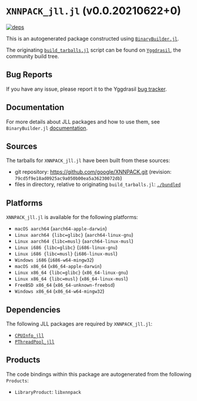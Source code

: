 # `XNNPACK_jll.jl` (v0.0.20210622+0)

[![deps](https://juliahub.com/docs/XNNPACK_jll/deps.svg)](https://juliahub.com/ui/Packages/XNNPACK_jll/mAH7R?page=2)

This is an autogenerated package constructed using [`BinaryBuilder.jl`](https://github.com/JuliaPackaging/BinaryBuilder.jl).

The originating [`build_tarballs.jl`](https://github.com/JuliaPackaging/Yggdrasil/blob/728e7c9e273188fefbe5ac008949f269fd9c97a3/X/XNNPACK/build_tarballs.jl) script can be found on [`Yggdrasil`](https://github.com/JuliaPackaging/Yggdrasil/), the community build tree.

## Bug Reports

If you have any issue, please report it to the Yggdrasil [bug tracker](https://github.com/JuliaPackaging/Yggdrasil/issues).

## Documentation

For more details about JLL packages and how to use them, see `BinaryBuilder.jl` [documentation](https://docs.binarybuilder.org/stable/jll/).

## Sources

The tarballs for `XNNPACK_jll.jl` have been built from these sources:

* git repository: https://github.com/google/XNNPACK.git (revision: `79cd5f9e18ad0925ac9a050b00ea5a36230072db`)
* files in directory, relative to originating `build_tarballs.jl`: [`./bundled`](https://github.com/JuliaPackaging/Yggdrasil/tree/728e7c9e273188fefbe5ac008949f269fd9c97a3/X/XNNPACK/bundled)

## Platforms

`XNNPACK_jll.jl` is available for the following platforms:

* `macOS aarch64` (`aarch64-apple-darwin`)
* `Linux aarch64 {libc=glibc}` (`aarch64-linux-gnu`)
* `Linux aarch64 {libc=musl}` (`aarch64-linux-musl`)
* `Linux i686 {libc=glibc}` (`i686-linux-gnu`)
* `Linux i686 {libc=musl}` (`i686-linux-musl`)
* `Windows i686` (`i686-w64-mingw32`)
* `macOS x86_64` (`x86_64-apple-darwin`)
* `Linux x86_64 {libc=glibc}` (`x86_64-linux-gnu`)
* `Linux x86_64 {libc=musl}` (`x86_64-linux-musl`)
* `FreeBSD x86_64` (`x86_64-unknown-freebsd`)
* `Windows x86_64` (`x86_64-w64-mingw32`)

## Dependencies

The following JLL packages are required by `XNNPACK_jll.jl`:

* [`CPUInfo_jll`](https://github.com/JuliaBinaryWrappers/CPUInfo_jll.jl)
* [`PThreadPool_jll`](https://github.com/JuliaBinaryWrappers/PThreadPool_jll.jl)

## Products

The code bindings within this package are autogenerated from the following `Products`:

* `LibraryProduct`: `libxnnpack`
